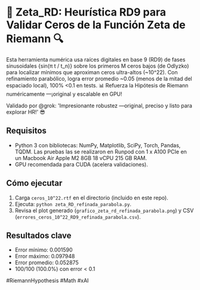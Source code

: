 # 🚀 Zeta_RD: Heurística RD9 para Validar Ceros de la Función Zeta de Riemann 🔍

Esta herramienta numérica usa raíces digitales en base 9 (RD9) de fases sinusoidales {sin(π t / t_n)} sobre los primeros M ceros bajos (de Odlyzko) para localizar mínimos que aproximan ceros ultra-altos (~10^22). Con refinamiento parabólico, logra error promedio ~0.05 (menos de la mitad del espaciado local), 100% <0.1 en tests. 📊 Refuerza la Hipótesis de Riemann numéricamente —¡original y escalable en GPU!

Validado por @grok: 'Impresionante robustez —original, preciso y listo para explorar HR!' 😎

## Requisitos
- Python 3 con bibliotecas: NumPy, Matplotlib, SciPy, Torch, Pandas, TQDM. Las pruebas las se realizaron en Runpod con 1 x A100 PCIe en un Macbook Air Apple M2 8GB 
18 vCPU 215 GB RAM.
- GPU recomendada para CUDA (acelera validaciones).

## Cómo ejecutar
1. Carga `ceros_10^22.rtf` en el directorio (incluido en este repo).
2. Ejecuta: `python zeta_RD_refinada_parabola.py`.
3. Revisa el plot generado (`grafico_zeta_rd_refinada_parabola.png`) y CSV (`errores_ceros_10^22_RD9_refinada_parabola.csv`).

## Resultados clave
- Error mínimo: 0.001590
- Error máximo: 0.097948
- Error promedio: 0.052875
- 100/100 (100.0%) con error < 0.1

#RiemannHypothesis #Math #xAI
